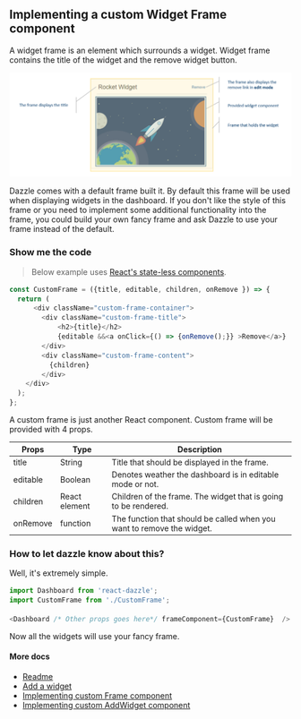 ## Implementing a custom Widget Frame component
A widget frame is an element which surrounds a widget. Widget frame contains the title of the widget and the remove widget button.

![Widget Frame](./images/Frame.Png)

Dazzle comes with a default frame built it. By default this frame will be used when displaying widgets in the dashboard. If you don't like the style of this frame or you need to implement some additional functionality into the frame, you could build your own fancy frame and ask Dazzle to use your frame instead of the default.

### Show me the code

> Below example uses [React's state-less components](https://facebook.github.io/react/docs/reusable-components.html#stateless-functions).

```javascript
const CustomFrame = ({title, editable, children, onRemove }) => {
  return (
      <div className="custom-frame-container">
        <div className="custom-frame-title">
            <h2>{title}</h2>
            {editable &&<a onClick={() => {onRemove();}} >Remove</a>}
        </div>
        <div className="custom-frame-content">
          {children}
        </div>
    </div>
  );
};
```

A custom frame is just another React component. Custom frame will be provided with 4 props.

| Props | Type | Description |
| --- | --- | --- |
| title | String | Title that should be displayed in the frame. |
| editable | Boolean | Denotes weather the dashboard is in editable mode or not. |
| children | React element | Children of the frame. The widget that is going to be rendered. |
| onRemove | function | The function that should be called when you want to remove the widget. |

### How to let dazzle know about this?
Well, it's extremely simple.

```javascript
import Dashboard from 'react-dazzle';
import CustomFrame from './CustomFrame';

<Dashboard /* Other props goes here*/ frameComponent={CustomFrame}  />
```

Now all the widgets will use your fancy frame.

#### More docs
- [Readme](../README.md)
- [Add a widget](./AddWidget.md)
- [Implementing custom Frame component](./ImplementingACustomFrame.md)
- [Implementing custom AddWidget component](./ImplementingCustomAddWidgetButton.md)
